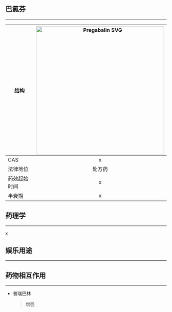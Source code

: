 ## 巴氯芬

---


| 结构 | <img src="https://upload.wikimedia.org/wikipedia/commons/3/3c/Pregabalin.svg" alt="Pregabalin SVG" width="400"> |
| ----------- | :-----------: |
| CAS | x |
| 法律地位 | 处方药 |
| 药效起始时间 | x |
| 半衰期 | x |

## 药理学

---

x

## 娱乐用途


---

## 药物相互作用

---

* 普瑞巴林
  > 增强

